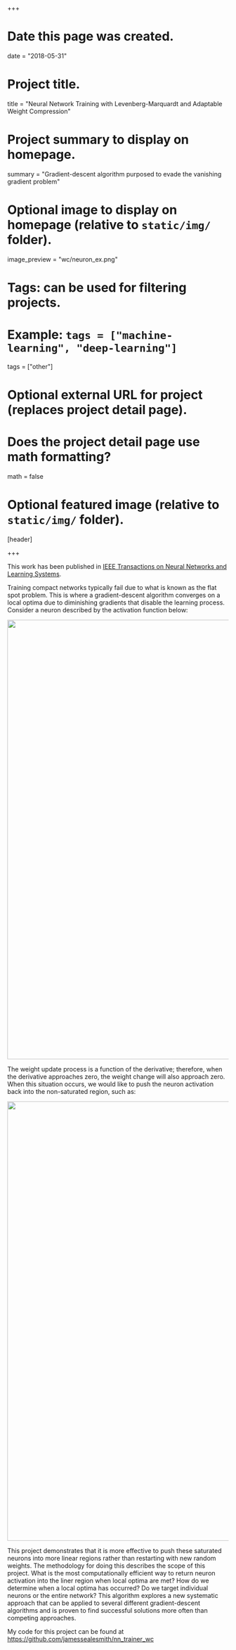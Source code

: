 +++
# Date this page was created.
date = "2018-05-31"

# Project title.
title = "Neural Network Training with Levenberg-Marquardt and Adaptable Weight Compression"

# Project summary to display on homepage.
summary = "Gradient-descent algorithm purposed to evade the vanishing gradient problem"

# Optional image to display on homepage (relative to `static/img/` folder).
image_preview = "wc/neuron_ex.png"

# Tags: can be used for filtering projects.
# Example: `tags = ["machine-learning", "deep-learning"]`
tags = ["other"]

# Optional external URL for project (replaces project detail page).

# Does the project detail page use math formatting?
math = false

# Optional featured image (relative to `static/img/` folder).
[header]


+++

This work has been published in <a href="https://ieeexplore.ieee.org/document/8405745">IEEE Transactions on Neural Networks and Learning Systems</a>.

Training compact networks typically fail due to what is known as the flat spot
problem. This is where a gradient-descent algorithm converges on a local optima due to
diminishing gradients that disable the learning process. Consider a neuron described by
the activation function below:
 
 <img src="/img/wc/saturated.png" width="2000" height="1000">
 
The weight update process is a function of the derivative; therefore, when the derivative
approaches zero, the weight change will also approach zero. When this situation occurs, we
would like to push the neuron activation back into the non-saturated region, such as:

<img src="/img/wc/unsaturated.png" width="2000" height="1000">

This project demonstrates that it is more effective to push these saturated neurons into
more linear regions rather than restarting with new random weights. The methodology for
doing this describes the scope of this project. What is the most computationally efficient way to 
return neuron activation into the liner region when local optima are met? How do we determine
when a local optima has occurred? Do we target individual neurons or the entire network?
This algorithm explores a new systematic
approach that can be applied to several different gradient-descent algorithms and is proven
to find successful solutions more often than competing approaches.

My code for this project can be found at https://github.com/jamessealesmith/nn_trainer_wc